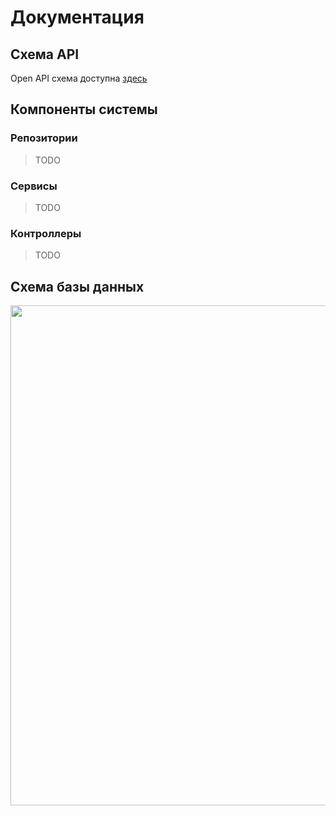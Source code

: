 # Документация

## Схема API
Open API схема доступна [здесь](api-schema.yaml)

## Компоненты системы

### Репозитории
> TODO

### Сервисы
> TODO

### Контроллеры
> TODO

## Схема базы данных
<img src="https://user-images.githubusercontent.com/36979003/222919825-a5fe799c-85af-4788-bd07-661806db6fdb.png" width="800" />
